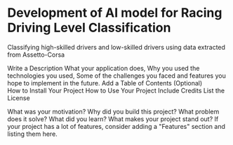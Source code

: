 # Development of AI model for Racing Driving Level Classification

Classifying high-skilled drivers and low-skilled drivers using data extracted from Assetto-Corsa



Write a Description
        What your application does,
        Why you used the technologies you used,
        Some of the challenges you faced and features you hope to implement in the future.
Add a Table of Contents (Optional)        
How to Install Your Project
How to Use Your Project
Include Credits
List the License


What was your motivation?
Why did you build this project?
What problem does it solve?
What did you learn?
What makes your project stand out? If your project has a lot of features, consider adding a "Features" section and listing them here.
